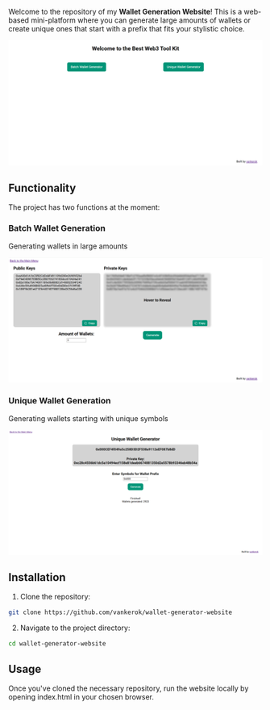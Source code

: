 Welcome to the repository of my **Wallet Generation Website**! This is a web-based mini-platform where you can generate large amounts of wallets or create unique ones that start with a prefix that fits your stylistic choice. 

![Main Page](assets/website-preview/main-page.png)

## Functionality
The project has two functions at the moment:

### Batch Wallet Generation
Generating wallets in large amounts

![Batch Wallet Generation Page](assets/website-preview/batch-wallet-generation-page.png)

### Unique Wallet Generation
Generating wallets starting with unique symbols

![Unique Wallet Generation Page](assets/website-preview/unique-wallet-generation-page.png)

## Installation
1. Clone the repository:
``` bash
git clone https://github.com/vankerok/wallet-generator-website
```

2. Navigate to the project directory:
```bash
cd wallet-generator-website
```

## Usage
Once you've cloned the necessary repository, run the website locally by opening index.html in your chosen browser.